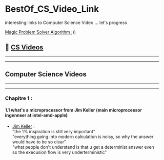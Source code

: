 # BestOf_CS_Video_Link
interesting links to Computer Science Video ... let's progress 

[Magic Problem Solver Algorithm ;))](https://proftomcrick.com/2011/04/26/feynman-problem-solving-algorithm/)

## 🚀 [CS Videos](#CSV)

------------------------------------------------------------------------------------------------
------------------------------------------------------------------------------------------------

## <a name="CSV"></a> Computer Science Videos
------------------------------------------------------------------------------------------------
------------------------------------------------------------------------------------------------

### Chapitre 1 : 

#### 1.1 what's a microprocessor from Jim Keller (main microprocessor ingenneer at intel-amd-apple)
 * [Jim Keller](https://youtu.be/Nb2tebYAaOA) :  
 "the 1% inspiration is still very important"  
 "everything going into modern calculation is noisy, so why the answer would have to be so clear"  
 "what people don't understand is that u get a determinist answer even so the execusion flow is very underterministic"  
 
 

 


